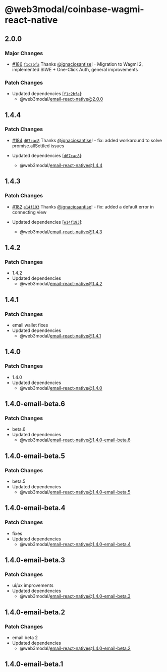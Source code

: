 # @web3modal/coinbase-wagmi-react-native

## 2.0.0

### Major Changes

- [#186](https://github.com/WalletConnect/web3modal-react-native/pull/186) [`f1c2bfa`](https://github.com/WalletConnect/web3modal-react-native/commit/f1c2bfaa6aa23eacd08eb91de4db0287b46a39eb) Thanks [@ignaciosantise](https://github.com/ignaciosantise)! - Migration to Wagmi 2, implemented SIWE + One-Click Auth, general improvements

### Patch Changes

- Updated dependencies [[`f1c2bfa`](https://github.com/WalletConnect/web3modal-react-native/commit/f1c2bfaa6aa23eacd08eb91de4db0287b46a39eb)]:
  - @web3modal/email-react-native@2.0.0

## 1.4.4

### Patch Changes

- [#184](https://github.com/WalletConnect/web3modal-react-native/pull/184) [`d67cac8`](https://github.com/WalletConnect/web3modal-react-native/commit/d67cac8c81e3079536b12db2d3712a6cbdae50f9) Thanks [@ignaciosantise](https://github.com/ignaciosantise)! - fix: added workaround to solve promise.allSettled issues

- Updated dependencies [[`d67cac8`](https://github.com/WalletConnect/web3modal-react-native/commit/d67cac8c81e3079536b12db2d3712a6cbdae50f9)]:
  - @web3modal/email-react-native@1.4.4

## 1.4.3

### Patch Changes

- [#182](https://github.com/WalletConnect/web3modal-react-native/pull/182) [`e14f193`](https://github.com/WalletConnect/web3modal-react-native/commit/e14f193418517e392927947c0e1d14457c9dd2f2) Thanks [@ignaciosantise](https://github.com/ignaciosantise)! - fix: added a default error in connecting view

- Updated dependencies [[`e14f193`](https://github.com/WalletConnect/web3modal-react-native/commit/e14f193418517e392927947c0e1d14457c9dd2f2)]:
  - @web3modal/email-react-native@1.4.3

## 1.4.2

### Patch Changes

- 1.4.2
- Updated dependencies
  - @web3modal/email-react-native@1.4.2

## 1.4.1

### Patch Changes

- email wallet fixes
- Updated dependencies
  - @web3modal/email-react-native@1.4.1

## 1.4.0

### Patch Changes

- 1.4.0
- Updated dependencies
  - @web3modal/email-react-native@1.4.0

## 1.4.0-email-beta.6

### Patch Changes

- beta.6
- Updated dependencies
  - @web3modal/email-react-native@1.4.0-email-beta.6

## 1.4.0-email-beta.5

### Patch Changes

- beta.5
- Updated dependencies
  - @web3modal/email-react-native@1.4.0-email-beta.5

## 1.4.0-email-beta.4

### Patch Changes

- fixes
- Updated dependencies
  - @web3modal/email-react-native@1.4.0-email-beta.4

## 1.4.0-email-beta.3

### Patch Changes

- ui/ux improvements
- Updated dependencies
  - @web3modal/email-react-native@1.4.0-email-beta.3

## 1.4.0-email-beta.2

### Patch Changes

- email beta 2
- Updated dependencies
  - @web3modal/email-react-native@1.4.0-email-beta.2

## 1.4.0-email-beta.1
